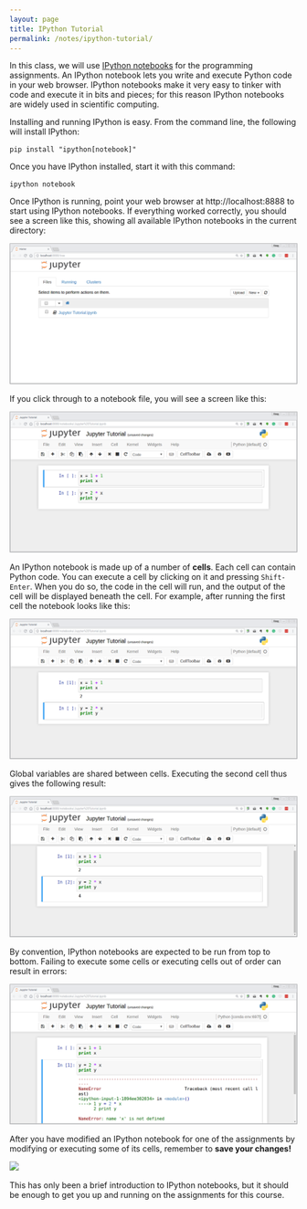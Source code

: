 ```yaml
---
layout: page
title: IPython Tutorial
permalink: /notes/ipython-tutorial/
---
```


In this class, we will use [IPython notebooks](http://ipython.org/) for the
programming assignments. An IPython notebook lets you write and execute Python
code in your web browser. IPython notebooks make it very easy to tinker with
code and execute it in bits and pieces; for this reason IPython notebooks are
widely used in scientific computing.

Installing and running IPython is easy. From the command line, the following
will install IPython:

```
pip install "ipython[notebook]"
```

Once you have IPython installed, start it with this command:

```
ipython notebook
```

Once IPython is running, point your web browser at http://localhost:8888 to
start using IPython notebooks. If everything worked correctly, you should
see a screen like this, showing all available IPython notebooks in the current
directory:

<div class='fig figcenter'>
  <img src='/assets/ipython-tutorial/file-browser.png'>
</div>

If you click through to a notebook file, you will see a screen like this:

<div class='fig figcenter'>
  <img src='/assets/ipython-tutorial/notebook-1.png'>
</div>

An IPython notebook is made up of a number of **cells**. Each cell can contain
Python code. You can execute a cell by clicking on it and pressing `Shift-Enter`.
When you do so, the code in the cell will run, and the output of the cell
will be displayed beneath the cell. For example, after running the first cell
the notebook looks like this:

<div class='fig figcenter'>
  <img src='/assets/ipython-tutorial/notebook-2.png'>
</div>

Global variables are shared between cells. Executing the second cell thus gives
the following result:

<div class='fig figcenter'>
  <img src='/assets/ipython-tutorial/notebook-3.png'>
</div>

By convention, IPython notebooks are expected to be run from top to bottom.
Failing to execute some cells or executing cells out of order can result in
errors:

<div class='fig figcenter'>
  <img src='/assets/ipython-tutorial/notebook-error.png'>
</div>

After you have modified an IPython notebook for one of the assignments by
modifying or executing some of its cells, remember to **save your changes!**

<div class='fig figcenter'>
  <img src='/assets/ipython-tutorial/save-notebook.png'>
</div>

This has only been a brief introduction to IPython notebooks, but it should
be enough to get you up and running on the assignments for this course.
